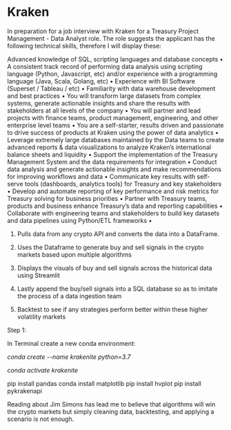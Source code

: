 # Kraken

In preparation for a job interview with Kraken for a Treasury Project Management - Data Analyst role. 
The role suggests the applicant has the following technical skills, therefore I will display these: 



Advanced knowledge of SQL, scripting languages and database concepts
•
A consistent track record of performing data analysis using scripting language (Python, Javascript, etc) and/or experience with a programming language (Java, Scala, Golang, etc)
•
Experience with BI Software (Superset / Tableau / etc)
•
Familiarity with data warehouse development and best practices
•
You will transform large datasets from complex systems, generate actionable insights and share the results with stakeholders at all levels of the company
•
You will partner and lead projects with finance teams, product management, engineering, and other enterprise level teams
•
You are a self-starter, results driven and passionate to drive success of products at Kraken using the power of data analytics
•
Leverage extremely large databases maintained by the Data teams to create advanced reports & data visualizations to analyze Kraken’s international balance sheets and liquidity
•
Support the implementation of the Treasury Management System and the data requirements for integration
•
Conduct data analysis and generate actionable insights and make recommendations for improving workflows and data
•
Communicate key results with self-serve tools (dashboards, analytics tools) for Treasury and key stakeholders
•
Develop and automate reporting of key performance and risk metrics for Treasury solving for business priorities
•
Partner with Treasury teams, products and business enhance Treasury’s data and reporting capabilities
•
Collaborate with engineering teams and stakeholders to build key datasets and data pipelines using Python/ETL frameworks
•



1) Pulls data from any crypto API and converts the data into a DataFrame.

2) Uses the Dataframe to generate buy and sell signals in the crypto markets based upon multiple algorithms 

3) Displays the visuals of buy and sell signals across the historical data using Streamlit

4) Lastly append the buy/sell signals into a SQL database so as to imitate the process of a data ingestion team

5) Backtest to see if any strategies perform better within these higher volatility markets



Step 1:

In Terminal create a new conda environment:

*conda create --name krakenite python=3.7*

*conda activate krakenite*


pip install pandas
conda install matplotlib
pip install hvplot
pip install pykrakenapi


Reading about Jim Simons has lead me to believe that algorithms will win the crypto markets but simply cleaning data, backtesting, and applying a scenario is not enough.




